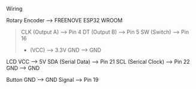 Wiring 

Rotary Encoder   --> FREENOVE ESP32 WROOM
> CLK (Output A) --> Pin 4 
> DT  (Output B) --> Pin 5 
> SW  (Switch)   --> Pin 16 
>  +  (VCC)      --> 3.3V 
> GND            --> GND

LCD 
VCC                 --> 5V
SDA (Serial Data)   --> Pin 21
SCL (Serical Clock) --> Pin 22
GND                 --> GND

Button 
GND    --> GND
Signal --> Pin 19
